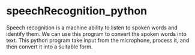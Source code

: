 # speechRecognition_python
Speech recognition is a machine ability to listen to spoken words and identify them. We can use this program to convert the spoken words into text. This python program take input from the microphone, process it, and then convert it into a suitable form. 
